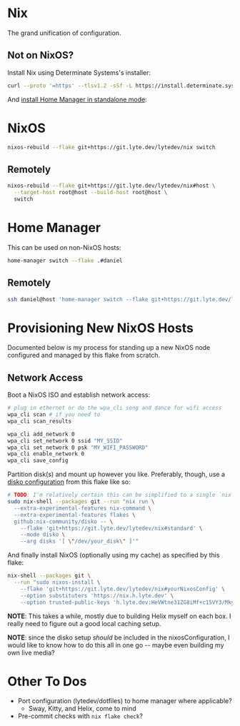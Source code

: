 # Nix

The grand unification of configuration.

## Not on NixOS?

Install Nix using Determinate Systems's installer:

```bash
curl --proto '=https' --tlsv1.2 -sSf -L https://install.determinate.systems/nix | sh -s -- install
```

And [install Home Manager in standalone mode](https://nix-community.github.io/home-manager/index.html#sec-install-standalone):

# NixOS

```bash
nixos-rebuild --flake git+https://git.lyte.dev/lytedev/nix switch
```

## Remotely

```bash
nixos-rebuild --flake git+https://git.lyte.dev/lytedev/nix#host \
  --target-host root@host --build-host root@host \
  switch
```

# Home Manager

This can be used on non-NixOS hosts:

```bash
home-manager switch --flake .#daniel
```

## Remotely

```bash
ssh daniel@host 'home-manager switch --flake git+https://git.lyte.dev/lytedev/nix#daniel'
```

# Provisioning New NixOS Hosts

Documented below is my process for standing up a new NixOS node configured and
managed by this flake from scratch.

## Network Access

Boot a NixOS ISO and establish network access:

```bash
# plug in ethernet or do the wpa_cli song and dance for wifi access
wpa_cli scan # if you need to
wpa_cli scan_results

wpa_cli add_network 0
wpa_cli set_network 0 ssid "MY_SSID"
wpa_cli set_network 0 psk "MY_WIFI_PASSWORD"
wpa_cli enable_network 0
wpa_cli save_config
```

Partition disk(s) and mount up however you like. Preferably, though, use a
[disko configuration](./disko.nix) from this flake like so:

```bash
# TODO: I'm relatively certain this can be simplified to a single `nix run` command
sudo nix-shell --packages git --run "nix run \
  --extra-experimental-features nix-command \
  --extra-experimental-features flakes \
  github:nix-community/disko -- \
    --flake 'git+https://git.lyte.dev/lytedev/nix#standard' \
    --mode disko \
    --arg disks '[ \"/dev/your_disk\" ]'"
```

And finally install NixOS (optionally using my cache) as specified by this flake:

```bash
nix-shell --packages git \
  --run "sudo nixos-install \
    --flake 'git+https://git.lyte.dev/lytedev/nix#yourNixosConfig' \
    --option substituters 'https://nix.h.lyte.dev' \
    --option trusted-public-keys 'h.lyte.dev:HeVWtne31ZG8iMf+c15VY3/Mky/4ufXlfTpT8+4Xbs0='"
```

**NOTE**: This takes a while, mostly due to building Helix myself on each box. I
really need to figure out a good local caching setup.

**NOTE**: since the disko setup _should_ be included in the nixosConfiguration,
I would like to know how to do this all in one go -- maybe even building my own
live media?

# Other To Dos

- Port configuration (lytedev/dotfiles) to home manager where applicable?
  - Sway, Kitty, and Helix, come to mind
- Pre-commit checks with `nix flake check`?
